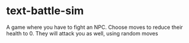 # text-battle-sim
A game where you have to fight an NPC. Choose moves to reduce their health to 0. They will attack you as well, using random moves
